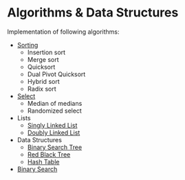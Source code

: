 # Algorithms & Data Structures

Implementation of following algorithms:
* [Sorting](./sort/)
  - Insertion sort
  - Merge sort
  - Quicksort
  - Dual Pivot Quicksort
  - Hybrid sort
  - Radix sort
* [Select](./select/)
  - Median of medians
  - Randomized select
* Lists
  - [Singly Linked List](./linked_list/)
  - [Doubly Linked List](./doubly_linked_list/)
* Data Structures
  - [Binary Search Tree](./data_structures/src/com/raczy/ds/BinarySearchTree.java)
  - [Red Black Tree](./data_structures/src/com/raczy/ds/RedBlackTree.java)
  - [Hash Table](./data_structures/src/com/raczy/ds/HashTable.java)
* [Binary Search](./binary_search/)
